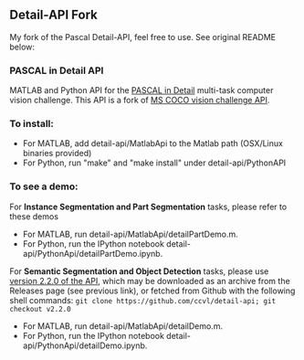 ## Detail-API Fork

My fork of the Pascal Detail-API, feel free to use. See original README below:

### PASCAL in Detail API

MATLAB and Python API for the [PASCAL in Detail](https://sites.google.com/view/pasd/dataset) multi-task computer vision challenge. This API is a fork of [MS COCO vision challenge API](https://github.com/pdollar/coco).

### To install:
  - For MATLAB, add detail-api/MatlabApi to the Matlab path (OSX/Linux binaries provided)
  - For Python, run "make" and "make install" under detail-api/PythonAPI

### To see a demo:

For **Instance Segmentation and Part Segmentation** tasks, please refer to these demos
  - For MATLAB, run detail-api/MatlabApi/detailPartDemo.m.
  - For Python, run the IPython notebook detail-api/PythonApi/detailPartDemo.ipynb.
  
For **Semantic Segmentation and Object Detection** tasks, please use
  [version 2.2.0 of the API](https://github.com/ccvl/detail-api/releases/tag/v2.2.0), which
  may be downloaded as an archive from the Releases page (see previous link), or fetched
  from Github with the following shell commands: `git clone https://github.com/ccvl/detail-api; git checkout v2.2.0`
  - For MATLAB, run detail-api/MatlabApi/detailDemo.m. 
  - For Python, run the IPython notebook detail-api/PythonApi/detailDemo.ipynb. 
  
